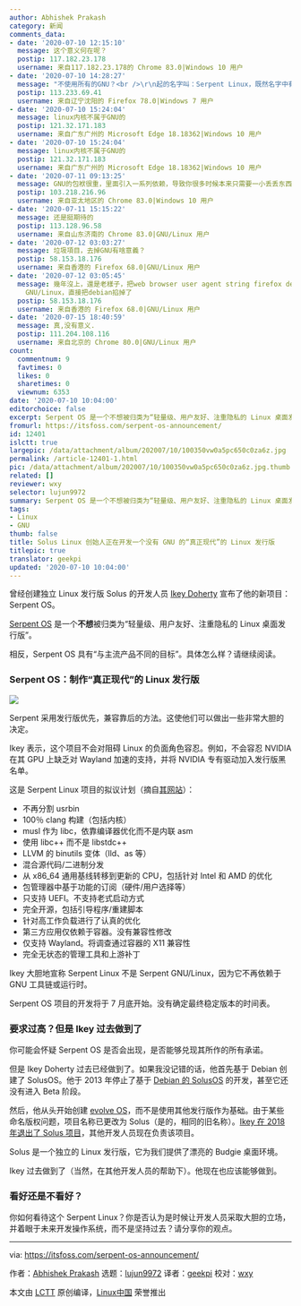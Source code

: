 ```yaml
---
author: Abhishek Prakash
category: 新闻
comments_data:
- date: '2020-07-10 12:15:10'
  message: 这个意义何在呢？
  postip: 117.182.23.178
  username: 来自117.182.23.178的 Chrome 83.0|Windows 10 用户
- date: '2020-07-10 14:28:27'
  message: "不使用所有的GNU？<br />\r\n起的名字叫：Serpent Linux，既然名字中有linux，就表示使用的是linux内核。可linux内核也属于GNU吧，感觉挺矛盾的"
  postip: 113.233.69.41
  username: 来自辽宁沈阳的 Firefox 78.0|Windows 7 用户
- date: '2020-07-10 15:24:04'
  message: linux内核不属于GNU的
  postip: 121.32.171.183
  username: 来自广东广州的 Microsoft Edge 18.18362|Windows 10 用户
- date: '2020-07-10 15:24:04'
  message: linux内核不属于GNU的
  postip: 121.32.171.183
  username: 来自广东广州的 Microsoft Edge 18.18362|Windows 10 用户
- date: '2020-07-11 09:13:25'
  message: GNU的包袱很重，里面引入一系列依赖，导致你很多时候本来只需要一小丢丢东西，结果扔给你一坨。
  postip: 103.218.216.96
  username: 来自亚太地区的 Chrome 83.0|Windows 10 用户
- date: '2020-07-11 15:15:22'
  message: 还是挺期待的
  postip: 113.128.96.58
  username: 来自山东济南的 Chrome 83.0|GNU/Linux 用户
- date: '2020-07-12 03:03:27'
  message: 垃圾項目，去掉GNU有啥意義？
  postip: 58.153.18.176
  username: 来自香港的 Firefox 68.0|GNU/Linux 用户
- date: '2020-07-12 03:05:45'
  message: 幾年沒上，還是老樣子，把web browser user agent string firefox debian GNU/Linux解讀為firefox
    GNU/Linux，直接把debian掐掉了
  postip: 58.153.18.176
  username: 来自香港的 Firefox 68.0|GNU/Linux 用户
- date: '2020-07-15 18:40:59'
  message: 真,没有意义.
  postip: 111.204.108.116
  username: 来自北京的 Chrome 80.0|GNU/Linux 用户
count:
  commentnum: 9
  favtimes: 0
  likes: 0
  sharetimes: 0
  viewnum: 6353
date: '2020-07-10 10:04:00'
editorchoice: false
excerpt: Serpent OS 是一个不想被归类为“轻量级、用户友好、注重隐私的 Linux 桌面发行版”。
fromurl: https://itsfoss.com/serpent-os-announcement/
id: 12401
islctt: true
largepic: /data/attachment/album/202007/10/100350vw0a5pc650c0za6z.jpg
permalink: /article-12401-1.html
pic: /data/attachment/album/202007/10/100350vw0a5pc650c0za6z.jpg.thumb.jpg
related: []
reviewer: wxy
selector: lujun9972
summary: Serpent OS 是一个不想被归类为“轻量级、用户友好、注重隐私的 Linux 桌面发行版”。
tags:
- Linux
- GNU
thumb: false
title: Solus Linux 创始人正在开发一个没有 GNU 的“真正现代”的 Linux 发行版
titlepic: true
translator: geekpi
updated: '2020-07-10 10:04:00'
---
```


曾经创建独立 Linux 发行版 Solus 的开发人员 [Ikey Doherty](https://itsfoss.com/ikey-doherty-serpent-interview/) 宣布了他的新项目：Serpent OS。


[Serpent OS](https://www.serpentos.com/) 是一个**不想**被归类为“轻量级、用户友好、注重隐私的 Linux 桌面发行版”。


相反，Serpent OS 具有“与主流产品不同的目标”。具体怎么样？请继续阅读。


### Serpent OS：制作“真正现代”的 Linux 发行版


![](/data/attachment/album/202007/10/100350vw0a5pc650c0za6z.jpg)


Serpent 采用发行版优先，兼容靠后的方法。这使他们可以做出一些非常大胆的决定。


Ikey 表示，这个项目不会对阻碍 Linux 的负面角色容忍。例如，不会容忍 NVIDIA 在其 GPU 上缺乏对 Wayland 加速的支持，并将 NVIDIA 专有驱动加入发行版黑名单。


这是 Serpent Linux 项目的拟议计划（摘自[其网站](https://www.serpentos.com/about/)）：


* 不再分割 usrbin
* 100％ clang 构建（包括内核）
* musl 作为 libc，依靠编译器优化而不是内联 asm
* 使用 libc++ 而不是 libstdc++
* LLVM 的 binutils 变体（lld、as 等）
* 混合源代码/二进制分发
* 从 x86\_64 通用基线转移到更新的 CPU，包括针对 Intel 和 AMD 的优化
* 包管理器中基于功能的订阅（硬件/用户选择等）
* 只支持 UEFI。不支持老式启动方式
* 完全开源，包括引导程序/重建脚本
* 针对高工作负载进行了认真的优化
* 第三方应用仅依赖于容器。没有兼容性修改
* 仅支持 Wayland。将调查通过容器的 X11 兼容性
* 完全无状态的管理工具和上游补丁


Ikey 大胆地宣称 Serpent Linux 不是 Serpent GNU/Linux，因为它不再依赖于 GNU 工具链或运行时。


Serpent OS 项目的开发将于 7 月底开始。没有确定最终稳定版本的时间表。


### 要求过高？但是 Ikey 过去做到了


你可能会怀疑 Serpent OS 是否会出现，是否能够兑现其所作的所有承诺。


但是 Ikey Doherty 过去已经做到了。如果我没记错的话，他首先基于 Debian 创建了 SolusOS。他于 2013 年停止了基于 [Debian 的 SolusOS](https://distrowatch.com/table.php?distribution=solusos) 的开发，甚至它还没有进入 Beta 阶段。


然后，他从头开始创建 [evolve OS](https://itsfoss.com/beta-evolve-os-released/)，而不是使用其他发行版作为基础。由于某些命名版权问题，项目名称已更改为 Solus（是的，相同的旧名称）。[Ikey 在 2018 年退出了 Solus 项目](https://itsfoss.com/ikey-leaves-solus/)，其他开发人员现在负责该项目。


Solus 是一个独立的 Linux 发行版，它为我们提供了漂亮的 Budgie 桌面环境。


Ikey 过去做到了（当然，在其他开发人员的帮助下）。他现在也应该能够做到。


### 看好还是不看好？


你如何看待这个 Serpent Linux？你是否认为是时候让开发人员采取大胆的立场，并着眼于未来开发操作系统，而不是坚持过去？请分享你的观点。




---


via: <https://itsfoss.com/serpent-os-announcement/>


作者：[Abhishek Prakash](https://itsfoss.com/author/abhishek/) 选题：[lujun9972](https://github.com/lujun9972) 译者：[geekpi](https://github.com/geekpi) 校对：[wxy](https://github.com/wxy)


本文由 [LCTT](https://github.com/LCTT/TranslateProject) 原创编译，[Linux中国](https://linux.cn/) 荣誉推出